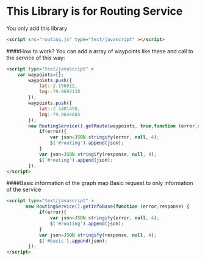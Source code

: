 # This Library is for Routing Service
You only add this library
```html 
<script src="routing.js" type="text/javascript" ></script>
```

####How to work?
You can add a array of waypoints like these and call to the service of this way:
```html
<script type="text/javascript" >
    var waypoints=[];
		waypoints.push({
			lat:-2.156012,
			lng:-79.9692138
		});
		waypoints.push({
			lat:-2.1481458,
			lng:-79.9644885
		});
		new RoutingService().getRoute(waypoints, true,function (error,response) {
			if(error){
				var json=JSON.stringify(error, null, 4);
				$('#routing').append(json);
			}
			var json=JSON.stringify(response, null, 4);
			$('#routing').append(json);
		});
</script>
```

####Basic information of the graph map
Basic request to only information of the service
```html
<script type="text/javascript" >
       new RoutingService().getInfoBase(function (error,response) {
       		if(error){
       			var json=JSON.stringify(error, null, 4);
       			$('#routing').append(json);
       		}
       		var json=JSON.stringify(response, null, 4);
       		$('#basic').append(json);
       	});
</script>
```






